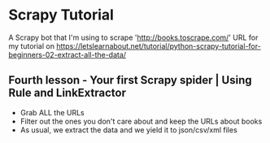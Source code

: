 # Scrapy Tutorial
A Scrapy bot that I'm using to scrape 'http://books.toscrape.com/' URL for my tutorial on https://letslearnabout.net/tutorial/python-scrapy-tutorial-for-beginners-02-extract-all-the-data/


## Fourth lesson - Your first Scrapy spider | Using Rule and LinkExtractor
- Grab ALL the URLs
- Filter out the ones you don't care about and keep the URLs about books
- As usual, we extract the data and we yield it to json/csv/xml files
